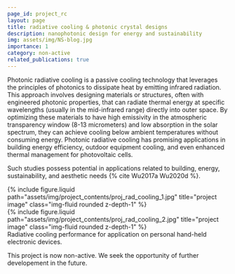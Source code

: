 ```yaml
---
page_id: project_rc   
layout: page
title: radiative cooling & photonic crystal designs
description: nanophotonic design for energy and sustainability
img: assets/img/NS-blog.jpg
importance: 1
category: non-active
related_publications: true
---
```


Photonic radiative cooling is a passive cooling technology that leverages the principles of photonics to dissipate heat by emitting infrared radiation. This approach involves designing materials or structures, often with engineered photonic properties, that can radiate thermal energy at specific wavelengths (usually in the mid-infrared range) directly into outer space. By optimizing these materials to have high emissivity in the atmospheric transparency window (8-13 micrometers) and low absorption in the solar spectrum, they can achieve cooling below ambient temperatures without consuming energy. Photonic radiative cooling has promising applications in building energy efficiency, outdoor equipment cooling, and even enhanced thermal management for photovoltaic cells. 
<!-- (Note: this introductory information is summarized by GPT-4o) -->

Such studies possess potential in applications related to building, energy, sustainability, and aesthetic needs {% cite Wu2017a Wu2020d %}.

<div class="row justify-content-sm-center">
    <div class="col-sm-6 mt-3 mt-md-0">
        {% include figure.liquid path="assets/img/project_contents/proj_rad_cooling_1.jpg" title="project image" class="img-fluid rounded z-depth-1" %}
    </div>
    <div class="col-sm-6 mt-3 mt-md-0">
        {% include figure.liquid path="assets/img/project_contents/proj_rad_cooling_2.jpg" title="project image" class="img-fluid rounded z-depth-1" %}
    </div>
</div>
<div class="caption">
    Radiative cooling performance for application on personal hand-held electronic devices.
</div>

This project is now non-active. We seek the opportunity of further developement in the future.